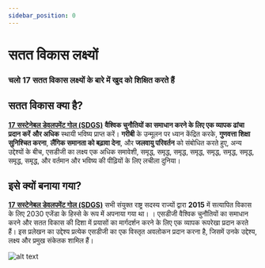 ```yaml
---
sidebar_position: 0
---
```


# सतत विकास लक्ष्यों 

 ### चलो 17 सतत विकास लक्ष्यों के बारे में खुद को शिक्षित करते हैं 

 ## सतत विकास क्या है? 

 **[17 सस्टेनेबल डेवलपमेंट गोल (SDGS)](https://sdgs.un.org/goals)** **वैश्विक चुनौतियों का समाधान करने के लिए एक व्यापक ढांचा प्रदान करें** **और अधिक** स्थायी भविष्य प्राप्त करें। **गरीबी** के उन्मूलन पर ध्यान केंद्रित करके, **गुणवत्ता शिक्षा सुनिश्चित करना**, **लैंगिक समानता को बढ़ावा देना**, और **जलवायु परिवर्तन** को संबोधित करते हुए, अन्य उद्देश्यों के बीच, एसडीजी का लक्ष्य एक अधिक समावेशी, समृद्ध, समृद्ध, समृद्ध, समृद्ध, समृद्ध, समृद्ध, समृद्ध, समृद्ध, समृद्ध, और वर्तमान और भविष्य की पीढ़ियों के लिए लचीला दुनिया। 

 ## इसे क्यों बनाया गया? 

 **[17 सस्टेनेबल डेवलपमेंट गोल (SDGS)](https://sdgs.un.org/goals)** सभी संयुक्त राष्ट्र सदस्य राज्यों द्वारा **2015** में सत्यापित विकास के लिए 2030 एजेंडा के हिस्से के रूप में अपनाया गया था। । एसडीजी वैश्विक चुनौतियों का समाधान करने और सतत विकास की दिशा में प्रयासों का मार्गदर्शन करने के लिए एक व्यापक रूपरेखा प्रदान करते हैं। इस प्रलेखन का उद्देश्य प्रत्येक एसडीजी का एक विस्तृत अवलोकन प्रदान करना है, जिसमें उनके उद्देश्य, लक्ष्य और प्रमुख संकेतक शामिल हैं।

![alt text](https://www.un.org/sites/un2.un.org/files/field/image/2022/10/sdgs.png)
